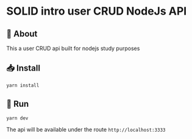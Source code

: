 # SOLID intro user CRUD NodeJs API

## :doughnut: About
This a user CRUD api built for nodejs study purposes

## :inbox_tray: Install
`yarn install`

## :runner: Run

`yarn dev`

The api will be available under the route `http://localhost:3333`

